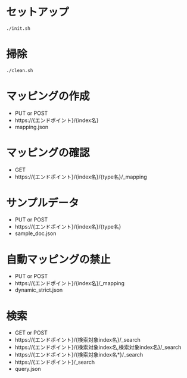 # セットアップ

```sh
./init.sh
```

# 掃除

```sh
./clean.sh
```

# マッピングの作成

- PUT or POST
- https://{エンドポイント}/{index名}
- mapping.json

# マッピングの確認

- GET
- https://{エンドポイント}/{index名}/{type名}/_mapping

# サンプルデータ

- PUT or POST
- https://{エンドポイント}/{index名}/{type名}
- sample_doc.json

# 自動マッピングの禁止

- PUT or POST
- https://{エンドポイント}/{index名}/_mapping
- dynamic_strict.json

# 検索

- GET or POST
- https://{エンドポイント}/{検索対象index名}/_search
- https://{エンドポイント}/{検索対象index名,検索対象index名}/_search
- https://{エンドポイント}/{検索対象index名*}/_search
- https://{エンドポイント}/_search
- query.json